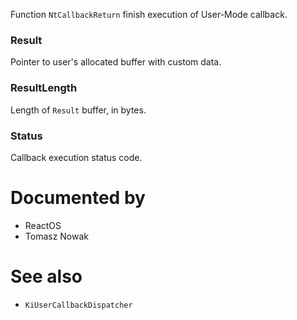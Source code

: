 Function `NtCallbackReturn` finish execution of User-Mode callback.

### Result

Pointer to user's allocated buffer with custom data.

### ResultLength

Length of `Result` buffer, in bytes.

### Status

Callback execution status code.

# Documented by

* ReactOS
* Tomasz Nowak

# See also

* `KiUserCallbackDispatcher`
